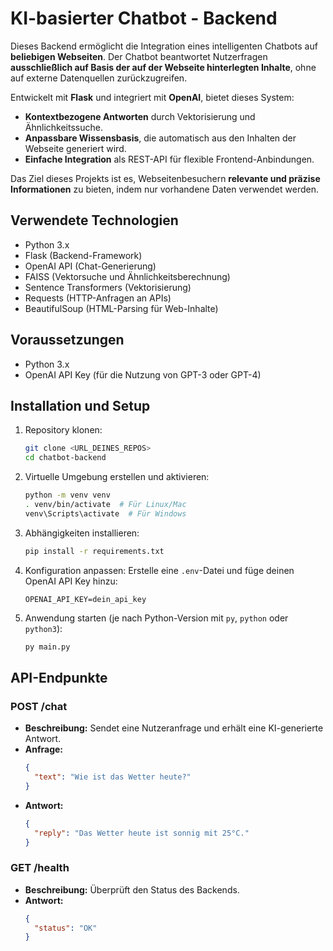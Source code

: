 # KI-basierter Chatbot - Backend

Dieses Backend ermöglicht die Integration eines intelligenten Chatbots auf **beliebigen Webseiten**.
Der Chatbot beantwortet Nutzerfragen **ausschließlich auf Basis der auf der Webseite hinterlegten Inhalte**, ohne auf externe Datenquellen zurückzugreifen.

Entwickelt mit **Flask** und integriert mit **OpenAI**, bietet dieses System:
- **Kontextbezogene Antworten** durch Vektorisierung und Ähnlichkeitssuche.
- **Anpassbare Wissensbasis**, die automatisch aus den Inhalten der Webseite generiert wird.
- **Einfache Integration** als REST-API für flexible Frontend-Anbindungen.

Das Ziel dieses Projekts ist es, Webseitenbesuchern **relevante und präzise Informationen** zu bieten, indem nur vorhandene Daten verwendet werden.


## Verwendete Technologien
- Python 3.x
- Flask (Backend-Framework)
- OpenAI API (Chat-Generierung)
- FAISS (Vektorsuche und Ähnlichkeitsberechnung)
- Sentence Transformers (Vektorisierung)
- Requests (HTTP-Anfragen an APIs)  
- BeautifulSoup (HTML-Parsing für Web-Inhalte)  


## Voraussetzungen
- Python 3.x
- OpenAI API Key (für die Nutzung von GPT-3 oder GPT-4)


## Installation und Setup

1. Repository klonen:
    ```bash
    git clone <URL_DEINES_REPOS>
    cd chatbot-backend
    ```

2. Virtuelle Umgebung erstellen und aktivieren:
    ```bash
    python -m venv venv
    . venv/bin/activate  # Für Linux/Mac
    venv\Scripts\activate  # Für Windows
    ```

3. Abhängigkeiten installieren:
    ```bash
    pip install -r requirements.txt
    ```

4. Konfiguration anpassen:
    Erstelle eine `.env`-Datei und füge deinen OpenAI API Key hinzu:
    ```env
    OPENAI_API_KEY=dein_api_key
    ```

5. Anwendung starten (je nach Python-Version mit `py`, `python` oder `python3`):
    ```bash
    py main.py
    ```
    


## API-Endpunkte

### POST /chat
- **Beschreibung:** Sendet eine Nutzeranfrage und erhält eine KI-generierte Antwort.
- **Anfrage:** 
    ```json
    {
      "text": "Wie ist das Wetter heute?"
    }
    ```
- **Antwort:**
    ```json
    {
      "reply": "Das Wetter heute ist sonnig mit 25°C."
    }
    ```

### GET /health
- **Beschreibung:** Überprüft den Status des Backends.
- **Antwort:**
    ```json
    {
      "status": "OK"
    }
    ```
